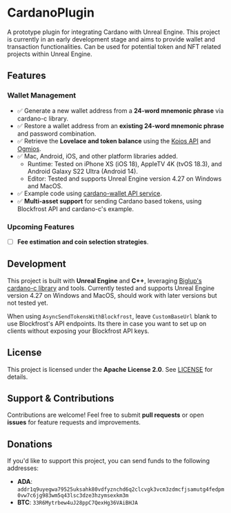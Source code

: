 ﻿# CardanoPlugin

A prototype plugin for integrating Cardano with Unreal Engine. This project is currently in an early development stage and aims to provide wallet and transaction functionalities. Can be used for potential token and NFT related projects within Unreal Engine.

## Features

### Wallet Management

- ✅ Generate a new wallet address from a **24-word mnemonic phrase** via cardano-c library.
- ✅ Restore a wallet address from an **existing 24-word mnemonic phrase** and password combination.
- ✅ Retrieve the **Lovelace and token balance** using the [Koios API](https://api.koios.rest) and [Ogmios](https://github.com/CardanoSolutions/ogmios).
- ✅ Mac, Android, iOS, and other platform libraries added.
  - Runtime: Tested on iPhone XS (iOS 18), AppleTV 4K (tvOS 18.3), and Android Galaxy S22 Ultra (Android 14).
  - Editor: Tested and supports Unreal Engine version 4.27 on Windows and MacOS.
- ✅ Example code using [cardano-wallet API service](https://github.com/cardano-foundation/cardano-wallet).
- ✅ **Multi-asset support** for sending Cardano based tokens, using Blockfrost API and cardano-c's example.

### Upcoming Features

- [ ] **Fee estimation and coin selection strategies**.

## Development

This project is built with **Unreal Engine** and **C++**, leveraging [Biglup's cardano-c library](https://github.com/Biglup/cardano-c) and tools. Currently tested and supports Unreal Engine version 4.27 on Windows and MacOS, should work with later versions but not tested yet. 

When using `AsyncSendTokensWithBlockfrost`, leave `CustomBaseUrl` blank to use Blockfrost's API endpoints. Its there in case you want to set up on clients without exposing your Blockfrost API keys.

## License

This project is licensed under the **Apache License 2.0**. See [LICENSE](LICENSE) for details.

## Support & Contributions

Contributions are welcome! Feel free to submit **pull requests** or open **issues** for feature requests and improvements.

## Donations

If you'd like to support this project, you can send funds to the following addresses:

- **ADA**: `addr1q9uyegwa79525uksahk80vdfyznchd6q2clcvgk3vcm3zdmcfjsamutg4fedpm0vw7c6jg983wm5q43lsc3dze3hzymsexkm3m`
- **BTC**: `33R6Mytrbew4uJ28ppC7QexHg36VAiBHJA`